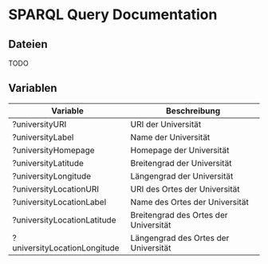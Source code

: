 # SPARQL Query Documentation
## Dateien
TODO

## Variablen
Variable | Beschreibung
--- | ---
?universityURI | URI der Universität
?universityLabel | Name der Universität
?universityHomepage | Homepage der Universität
?universityLatitude | Breitengrad der Universität
?universityLongitude | Längengrad der Universität
?universityLocationURI | URI des Ortes der Universität
?universityLocationLabel | Name des Ortes der Universität
?universityLocationLatitude | Breitengrad des Ortes der Universität
?universityLocationLongitude | Längengrad des Ortes der Universität
